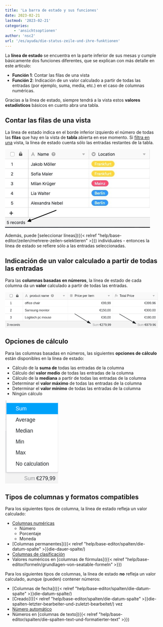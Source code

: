 ```yaml
---
title: 'La barra de estado y sus funciones'
date: 2023-02-21
lastmod: '2023-02-21'
categories:
    - 'ansichtsoptionen'
author: 'nsc2'
url: '/es/ayuda/die-status-zeile-und-ihre-funktionen'
---
```


La **línea de estado** se encuentra en la parte inferior de sus mesas y cumple básicamente dos funciones diferentes, que se explican con más detalle en este artículo:

- **Función 1**: Contar las filas de una vista
- **Función 2**: Indicación de un valor calculado a partir de todas las entradas (por ejemplo, suma, media, etc.) en el caso de columnas numéricas.

Gracias a la línea de estado, siempre tendrá a la vista estos **valores estadísticos** básicos en cuanto abra una tabla.

## Contar las filas de una vista

La línea de estado indica en el borde inferior izquierdo el número de todas las **filas** que hay en la vista de **tabla** abierta en ese momento. Si [filtra en una](https://seatable.io/es/docs/ansichtsoptionen/filtern-von-eintraegen-in-einer-ansicht/) vista, la línea de estado cuenta sólo las entradas restantes de la tabla.

![La línea de estado indica siempre el número de filas de la vista de tabla abierta en ese momento](images/status-cell-function-1.jpg)

Además, puede [seleccionar líneas]({{< relref "help/base-editor/zeilen/mehrere-zeilen-selektieren" >}}) individuales - entonces la línea de estado se refiere sólo a las entradas seleccionadas.

## Indicación de un valor calculado a partir de todas las entradas

Para las **columnas basadas en números**, la línea de estado de cada columna da un **valor** calculado a partir de todas las entradas.

![Valores calculados en las líneas de estado](images/the-status-cell-function-2-1.png)

## Opciones de cálculo

Para las columnas basadas en números, las siguientes **opciones de cálculo** están disponibles en la línea de estado:

- Cálculo de la **suma de** todas las entradas de la columna
- Cálculo del **valor medio** de todas las entradas de la columna
- Cálculo de la **mediana** a partir de todas las entradas de la columna
- Determinar el **valor máximo** de todas las entradas de la columna
- Determinar el **valor mínimo** de todas las entradas de la columna
- Ningún cálculo

![Opciones de cálculo de la línea de estado](images/berechnungsoptionen-status-zeile.png)

## Tipos de columnas y formatos compatibles

Para los siguientes tipos de columna, la línea de estado refleja un valor calculado:

- [Columnas numéricas](https://seatable.io/es/docs/text-und-zahlen/die-zahlen-spalte/)
    - Número
    - Porcentaje
    - Moneda
- [Columnas permanentes]({{< relref "help/base-editor/spalten/die-datum-spalte" >}}die-dauer-spalte/)
- [Columnas de clasificación](https://seatable.io/es/docs/auswahlspalten/die-rating-spalte/)
- Valores numéricos en [columnas de fórmulas]({{< relref "help/base-editor/formeln/grundlagen-von-seatable-formeln" >}})

Para los siguientes tipos de columnas, la línea de estado **no** refleja un valor calculado, aunque (pueden) contener números:

- [Columnas de fecha]({{< relref "help/base-editor/spalten/die-datum-spalte" >}}die-datum-spalte/)
- [Creado]({{< relref "help/base-editor/spalten/die-datum-spalte" >}}die-spalten-letzter-bearbeiter-und-zuletzt-bearbeitet/) vez
- [Número automático](https://seatable.io/es/docs/text-und-zahlen/der-spaltentyp-automatische-nummer/)
- Números en [columnas de texto]({{< relref "help/base-editor/spalten/die-spalten-text-und-formatierter-text" >}})
